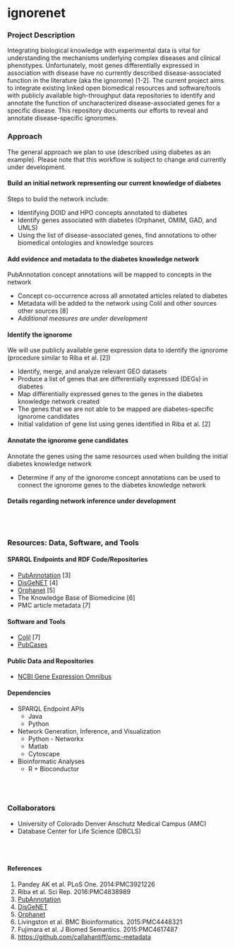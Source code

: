 # ignorenet

### Project Description
Integrating biological knowledge with experimental data is vital for understanding the mechanisms underlying complex diseases and clinical phenotypes. Unfortunately, most genes differentially expressed in association with disease have no currently described disease-associated function in the literature (aka the ignorome) [1-2]. The current project aims to integrate existing linked open biomedical resources and software/tools with publicly available high-throughput data repositories to identify and annotate the function of uncharacterized disease-associated genes for a specific disease. This repository documents our efforts to reveal and annotate disease-specific ignoromes.
<br>
### Approach
The general approach we plan to use (described using diabetes as an example). Please note that this workflow is subject to change and currently under development.

#### Build an initial network representing our current knowledge of diabetes 
Steps to build the network include:
   - Identifying DOID and HPO concepts annotated to diabetes
   - Identify genes associated with diabetes (Orphanet, OMIM, GAD, and UMLS)
   - Using the list of disease-associated genes, find annotations to other biomedical ontologies and knowledge sources

#### Add evidence and metadata to the diabetes knowledge network
PubAnnotation concept annotations will be mapped to concepts in the network
  - Concept co-occurrence across all annotated articles related to diabetes
  - Metadata will be added to the network using Colil and other sources other sources [8]
  - *Additional measures are under development*

#### Identify the ignorome
We will use publicly available gene expression data to identify the ignorome (procedure similar to Riba et al. [2])
  - Identify, merge, and analyze relevant GEO datasets
  - Produce a list of genes that are differentially expressed (DEGs) in diabetes
  - Map differentially expressed genes to the genes in the diabetes knowledge network created
  - The genes that we are not able to be mapped are diabetes-specific ignorome candidates
  - Initial validation of gene list using genes identified in Riba et al. [2]

#### Annotate the ignorome gene candidates
Annotate the genes using the same resources used when building the initial diabetes knowledge network
  - Determine if any of the ignorome concept annotations can be used to connect the ignorome genes to the diabetes knowledge network

#### Details regarding network inference under development

<br><br>

### Resources: Data, Software, and Tools
#### SPARQL Endpoints and RDF Code/Repositories
  * [PubAnnotation](http://sparql.pubannotation.org/) [3]
  * [DisGeNET](http://rdf.disgenet.org/sparql/) [4]
  * [Orphanet](http://www.orpha.net/sparql) [5]
  * The Knowledge Base of Biomedicine [6]
  * PMC article metadata [7]

#### Software and Tools
  * [Colil](http://colil.dbcls.jp/browse/papers/) [7]
  * [PubCases](https://pubcases.dbcls.jp/)

#### Public Data and Repositories
  * [NCBI Gene Expression Omnibus](https://www.ncbi.nlm.nih.gov/geo/)

#### Dependencies
  * SPARQL Endpoint APIs
      - Java
      - Python
  * Network Generation, Inference, and Visualization
      - Python - Networkx
      - Matlab
      - Cytoscape
  * Bioinformatic Analyses
      - R + Bioconductor

<br><br>

### Collaborators
  * University of Colorado Denver Anschutz Medical Campus (AMC)
  * Database Center for Life Science (DBCLS)

<br><br>

#### References
  1. Pandey AK et al. PLoS One. 2014:PMC3921226 
  2. Riba et al. Sci Rep. 2016:PMC4838989 
  3. [PubAnnotation](http://pubannotation.org/)
  4. [DisGeNET](http://www.disgenet.org/web/DisGeNET/menu)
  5. [Orphanet](http://www.orpha.net/consor/cgi-bin/index.php)
  6. Livingston et al. BMC Bioinformatics. 2015:PMC4448321
  7. Fujimara et al. J Biomed Semantics. 2015:PMC4617487
  8. https://github.com/callahantiff/pmc-metadata
